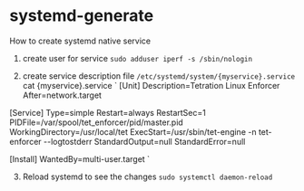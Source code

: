# systemd-generate
How to create systemd native service 



1. create user for service
`
sudo adduser iperf -s /sbin/nologin 
`

2. create service description file 
`
/etc/systemd/system/{myservice}.service
`
cat {myservice}.service
`
[Unit]
Description=Tetration Linux Enforcer
After=network.target

[Service]
Type=simple
Restart=always
RestartSec=1
PIDFile=/var/spool/tet_enforcer/pid/master.pid
WorkingDirectory=/usr/local/tet
ExecStart=/usr/sbin/tet-engine -n tet-enforcer --logtostderr
StandardOutput=null
StandardError=null

[Install]
WantedBy=multi-user.target
`

3. Reload systemd to see the changes 
`
sudo systemctl daemon-reload
`
